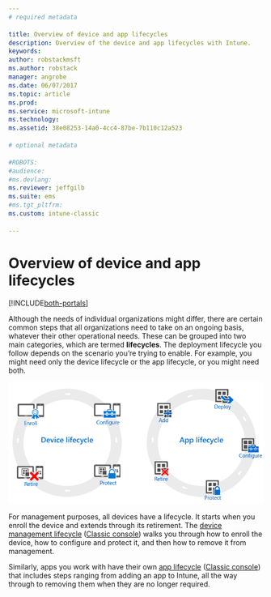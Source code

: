 ```yaml
---
# required metadata

title: Overview of device and app lifecycles 
description: Overview of the device and app lifecycles with Intune.
keywords:
author: robstackmsft
ms.author: robstack
manager: angrobe
ms.date: 06/07/2017
ms.topic: article
ms.prod:
ms.service: microsoft-intune
ms.technology:
ms.assetid: 38e08253-14a0-4cc4-87be-7b110c12a523

# optional metadata

#ROBOTS:
#audience:
#ms.devlang:
ms.reviewer: jeffgilb
ms.suite: ems
#ms.tgt_pltfrm:
ms.custom: intune-classic

---
```


# Overview of device and app lifecycles

[!INCLUDE[both-portals](./includes/note-for-both-portals.md)]

Although the needs of individual organizations might differ, there are certain common steps that all organizations need to take on an ongoing basis, whatever their other operational needs. These can be grouped into two main categories, which are termed **lifecycles**. The deployment lifecycle you follow depends on the scenario you’re trying to enable. For example, you might need only the device lifecycle or the app lifecycle, or you might need both.

![The MDM and app lifecycle](./media/device-app-lifecycle.png "mobile device and app lifecycles")

For management purposes, all devices have a lifecycle. It starts when you enroll the device and extends through its retirement. The [device management lifecycle](device-lifecycle.md) ([Classic console](/intune-classic/deploy-use//intune-classic/deploy-use/overview-of-device-lifecycle-in-microsoft-intune)) walks you through how to enroll the device, how to configure and protect it, and then how to remove it from management.

Similarly, apps you work with have their own [app lifecycle](app-lifecycle.md) ([Classic console](/intune-classic/deploy-use/overview-of-device-and-app-lifecycles-in-microsoft-intune)) that includes steps ranging from adding an app to Intune, all the way through to removing them when they are no longer required.
